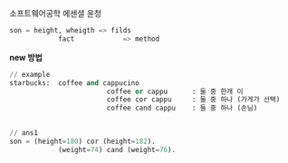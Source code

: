 
소프트웨어공학 에센셜 윤청

  

```Python
son = height, wheigth => filds
			fact            => method
```

**new 방법**

```Python
// example
starbucks:  coffee and cappucino
						coffee or cappu      : 둘 중 한개 이
						coffee cor cappu     : 둘 중 하나 (가게가 선택)
						coffee cand cappu    : 둘 중 하나 (손님)
						

// ans1
son = (height=180) cor (height=182).
			(weight=74) cand (weight=76).
			
```
